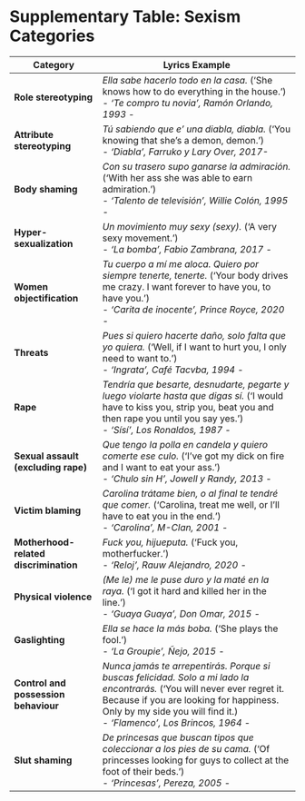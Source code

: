 # Supplementary Table: Sexism Categories

| **Category**                          | **Lyrics Example**                                                                                                                    |
|---------------------------------------|--------------------------------------------------------------------------------------------------------------------------------------|
| **Role stereotyping**                 | *Ella sabe hacerlo todo en la casa.* (‘She knows how to do everything in the house.’) <br> - *‘Te compro tu novia’, Ramón Orlando, 1993 -* |
| **Attribute stereotyping**            | *Tú sabiendo que e’ una diabla, diabla.* (‘You knowing that she’s a demon, demon.’) <br> - *‘Diabla’, Farruko y Lary Over, 2017-*     |
| **Body shaming**                      | *Con su trasero supo ganarse la admiración.* (‘With her ass she was able to earn admiration.’) <br> - *‘Talento de televisión’, Willie Colón, 1995 -* |
| **Hyper-sexualization**               | *Un movimiento muy sexy (sexy).* (‘A very sexy movement.’) <br> - *‘La bomba’, Fabio Zambrana, 2017 -*                              |
| **Women objectification**             | *Tu cuerpo a mí me aloca. Quiero por siempre tenerte, tenerte.* (‘Your body drives me crazy. I want forever to have you, to have you.’) <br> - *‘Carita de inocente’, Prince Royce, 2020 -* |
| **Threats**                           | *Pues si quiero hacerte daño, solo falta que yo quiera.* (‘Well, if I want to hurt you, I only need to want to.’) <br> - *‘Ingrata’, Café Tacvba, 1994 -* |
| **Rape**                              | *Tendría que besarte, desnudarte, pegarte y luego violarte hasta que digas sí.* (‘I would have to kiss you, strip you, beat you and then rape you until you say yes.’) <br> - *‘Sísí’, Los Ronaldos, 1987 -* |
| **Sexual assault (excluding rape)**   | *Que tengo la polla en candela y quiero comerte ese culo.* (‘I’ve got my dick on fire and I want to eat your ass.’) <br> - *‘Chulo sin H’, Jowell y Randy, 2013 -* |
| **Victim blaming**                    | *Carolina trátame bien, o al final te tendré que comer.* (‘Carolina, treat me well, or I’ll have to eat you in the end.’) <br> - *‘Carolina’, M-Clan, 2001 -* |
| **Motherhood-related discrimination** | *Fuck you, hijueputa.* (‘Fuck you, motherfucker.’) <br> - *‘Reloj’, Rauw Alejandro, 2020 -*                                           |
| **Physical violence**                 | *(Me le) me le puse duro y la maté en la raya.* (‘I got it hard and killed her in the line.’) <br> - *‘Guaya Guaya’, Don Omar, 2015 -* |
| **Gaslighting**                       | *Ella se hace la más boba.* (‘She plays the fool.’) <br> - *‘La Groupie’, Ñejo, 2015 -*                                              |
| **Control and possession behaviour**  | *Nunca jamás te arrepentirás. Porque si buscas felicidad. Solo a mi lado la encontrarás.* (‘You will never ever regret it. Because if you are looking for happiness. Only by my side you will find it.) <br> - *‘Flamenco’, Los Brincos, 1964 -* |
| **Slut shaming**                      | *De princesas que buscan tipos que coleccionar a los pies de su cama.* (‘Of princesses looking for guys to collect at the foot of their beds.’) <br> - *‘Princesas’, Pereza, 2005 -* |

